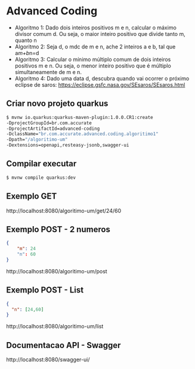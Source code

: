 # Advanced Coding

 - Algoritmo 1: Dado dois inteiros positivos m e n, calcular o máximo divisor comum d. Ou seja, o maior inteiro positivo que divide tanto m, quanto n
 - Algoritmo 2: Seja d, o mdc de m e n, ache 2 inteiros a e b, tal que a*m+b*n=d
 - Algoritmo 3: Calcular o mínimo múltiplo comum de dois inteiros positivos m e n. Ou seja, o menor inteiro positivo que é múltiplo simultaneamente de m e n.
 - Algoritmo 4: Dado uma data d, descubra quando vai ocorrer o próximo eclipse de saros: https://eclipse.gsfc.nasa.gov/SEsaros/SEsaros.html

## Criar novo projeto quarkus
```sh
$ mvnw io.quarkus:quarkus-maven-plugin:1.0.0.CR1:create
-DprojectGroupId=br.com.accurate
-DprojectArtifactId=advanced-coding
-DclassName="br.com.accurate.advanced.coding.algoritimo1"
-Dpath="/algoritimo-um"
-Dextensions=openapi,resteasy-jsonb,swagger-ui
```

## Compilar executar
```sh
$ mvnw compile quarkus:dev
```

## Exemplo GET
http://localhost:8080/algoritimo-um/get/24/60

## Exemplo POST - 2 numeros
```json
{
    "m": 24
    "n": 60
}
```
http://localhost:8080/algoritimo-um/post

## Exemplo POST - List
```json
{
  "n": [24,60]
}
```
http://localhost:8080/algoritimo-um/list

## Documentacao API - Swagger
http://localhost:8080/swagger-ui/
